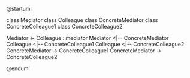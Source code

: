 @startuml

class Mediator
class Colleague
class ConcreteMediator
class ConcreteColleague1
class ConcreteColleague2

Mediator <- Colleague : mediator
Mediator <|-- ConcreteMediator
Colleague <|-- ConcreteColleague1
Colleague <|-- ConcreteColleague2
ConcreteMediator -> ConcreteColleague1
ConcreteMediator -> ConcreteColleague2

@enduml